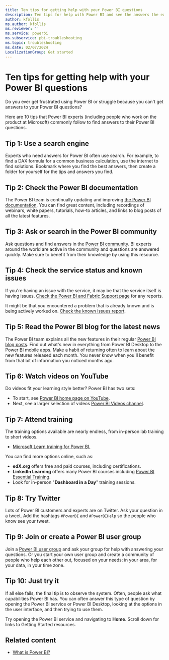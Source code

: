 ```yaml
---
title: Ten tips for getting help with your Power BI questions
description: Ten tips for help with Power BI and see the answers the experts follow when asking Power BI questions.
author: kfollis
ms.author: kfollis
ms.reviewer: ''
ms.service: powerbi
ms.subservice: pbi-troubleshooting
ms.topic: troubleshooting
ms.date: 02/07/2024
LocalizationGroup: Get started
---
```

# Ten tips for getting help with your Power BI questions

Do you ever get frustrated using Power BI ​​or struggle because you can't get ​​answers to your Power BI questions​? ​

Here are 10 tips that Power BI experts (including people who work on the product at Microsoft) commonly follow to find answers to their Power BI questions.

## Tip 1: Use a search engine

​Experts who need answers​​ for Power BI often use search. For example, to find a DAX formula for a common business calculation, use the internet to find solutions. Bookmark where you find the best answers, then create a folder for yourself for the tips and answers you find.
​
## Tip 2: Check the Power BI documentation

The Power BI team is continually updating and improving [the Power BI documentation](../index.yml). You can find great content, including recordings of webinars, white papers, tutorials, how-to articles, and links to blog posts of all the latest features.

## Tip 3: Ask or search in the Power BI community

Ask questions and find answers in the [Power BI community](https://community.powerbi.com). BI experts around the world are active in the community and questions are answered quickly. Make sure to benefit from their knowledge by using this resource.

## Tip 4: Check the service status and known issues

If you're having an issue with the service, it may be that the service itself is having issues. [Check the Power BI and Fabric Support page](https://powerbi.microsoft.com/support/) for any reports.

It might be that you encountered a problem that is already known and is being actively worked on. [Check the known issues report](https://support.fabric.microsoft.com/en-US/known-issues/). 


## Tip 5: Read the Power BI blog​ for the latest news

The Power BI team explains all the new features in their regular [Power BI blog posts](https://powerbi.microsoft.com/blog/). Find out what's new in everything from Power BI Desktop to the Power BI mobile apps. Make a habit of returning often to learn about the new features released each month. You never know when you'll benefit from that bit of information you noticed months ago.

## Tip 6: Watch videos on YouTube

Do videos fit your learning style better? Power BI has two sets:

* To start, see [Power BI home page on YouTube](https://www.youtube.com/user/mspowerbi/featured).
* Next, see a larger selection of videos [Power BI Videos channel](https://www.youtube.com/user/mspowerbi/videos).

## Tip 7: Attend training

The training options available are nearly endless, from in-person lab training to short videos.

- [Microsoft Learn training for Power BI.](/training/powerplatform/power-bi?WT.mc_id=powerbi_landingpage-docs-link)

You can find more options online, such as:

* **edX.org** offers free and paid courses, including certifications.
* **LinkedIn Learning** offers many Power BI courses including [Power BI Essential Training](https://www.linkedin.com/learning/power-bi-essential-training-3).
* Look for in-person "**Dashboard in a Day**" training sessions.

## Tip 8: Try Twitter

Lots of Power BI customers and experts are on Twitter. Ask your question in a tweet. Add the hashtags `#PowerBI` and `#PowerBIHelp` so the people who know see your tweet.

## Tip 9: Join or create a Power BI user group​

Join a [Power BI user group](https://community.powerbi.com/t5/Power-BI-User-Groups/ct-p/Groups) and ask your group for help with answering your questions. Or you start your own user group and create a community of people who help each other out, focused on your needs: in your area, for your data, in your time zone.


## Tip 10: Just try it

If all else fails, the final tip is to observe the system. Often, people ask what capabilities Power BI has. You can often answer this type of question by opening the Power BI service or Power BI Desktop, looking at the options in the user interface, and then trying to use them.

Try opening the Power BI service and navigating to **Home**. Scroll down for links to Getting Started resources.

## Related content
* [What is Power BI?](../fundamentals/power-bi-overview.md)
